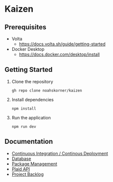 # Kaizen

## Prerequisites

- Volta
  - https://docs.volta.sh/guide/getting-started
- Docker Desktop
  - https://docs.docker.com/desktop/install

## Getting Started

1. Clone the repository

   ```
   gh repo clone noahskorner/kaizen
   ```

2. Install dependencies

   ```
   npm install
   ```

3. Run the application

   ```
   npm run dev
   ```

## Documentation

- [Continuous Integration / Continous Deployment](./docs/ci-cd.md)
- [Database](./docs/database.md)
- [Package Management](./docs/packages.md)
- [Plaid API](https://plaid.com/docs/)
- [Project Backlog](./docs/project-backlog.md)
